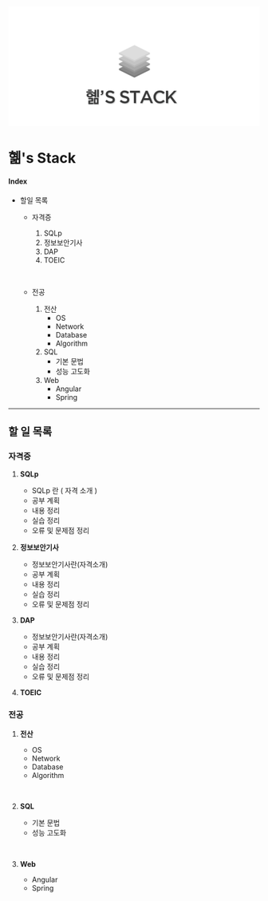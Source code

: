 

![logo](./image/logo.png)

# 혦's Stack

#### Index

- 할일 목록

  + 자격증

    1. SQLp
    2. 정보보안기사
    3. DAP
    4. TOEIC

    ​

  + 전공 

    1. 전산
       + OS
       + Network
       + Database
       + Algorithm
    2. SQL
       + 기본 문법
       + 성능 고도화
    3. Web
       + Angular
       + Spring








----



## 할 일 목록

  

### 자격증

1. **SQLp**
   - SQLp 란 ( 자격 소개 )
   - 공부 계획
   - 내용 정리
   - 실습 정리
   - 오류 및 문제점 정리



2. **정보보안기사**
   - 정보보안기사란(자격소개)
   - 공부 계획
   - 내용 정리
   - 실습 정리
   - 오류 및 문제점 정리



3. **DAP**
   - 정보보안기사란(자격소개)
   - 공부 계획
   - 내용 정리
   - 실습 정리
   - 오류 및 문제점 정리



4. **TOEIC**





### 전공 

1. **전산**

   - OS
   - Network
   - Database
   - Algorithm

   ​

2. **SQL**

   - 기본 문법
   - 성능 고도화

   ​

3. **Web**

   - Angular
   - Spring

